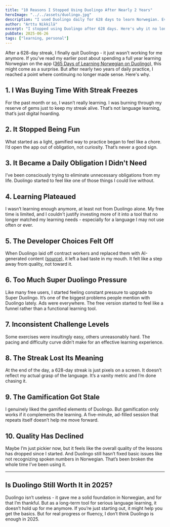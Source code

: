 ```yaml
---
title: "10 Reasons I Stopped Using Duolingo After Nearly 2 Years"
heroImage: "../../assets/duolingo.jpg"
description: "I used Duolingo daily for 628 days to learn Norwegian. Eventually, it stopped working for me. Here are 10 reasons why I quit — from AI-generated content to gamification burnout."
author: "Arttu Nikkilä"
excerpt: "I stopped using Duolingo after 628 days. Here's why it no longer helped me learn Norwegian - or fit into my life anymore."
pubDate: 2025-06-26
tags: ["learning, personal"]
---
```


After a 628-day streak, I finally quit Duolingo - it just wasn’t working for me anymore. If you've read my earlier post about spending a full year learning Norwegian on the app ([365 Days of Learning Norwegian on Duolingo](https://arttu.net/blog/365-days-of-learning-norwegian-on-duolingo/)), this might come as a surprise. But after nearly two years of daily practice, I reached a point where continuing no longer made sense. Here's why.

## 1. I Was Buying Time With Streak Freezes

For the past month or so, I wasn’t really learning. I was burning through my reserve of gems just to keep my streak alive. That’s not language learning, that’s just digital hoarding.

## 2. It Stopped Being Fun

What started as a light, gamified way to practice began to feel like a chore. I’d open the app out of obligation, not curiosity. That’s never a good sign.

## 3. It Became a Daily Obligation I Didn't Need

I’ve been consciously trying to eliminate unnecessary obligations from my life. Duolingo started to feel like one of those things I could live without.

## 4. Learning Plateaued

I wasn’t learning enough anymore, at least not from Duolingo alone. My free time is limited, and I couldn't justify investing more of it into a tool that no longer matched my learning needs - especially for a language I may not use often or ever.

## 5. The Developer Choices Felt Off

When Duolingo laid off contract workers and replaced them with AI-generated content ([source](https://fortune.com/article/duolingo-ceo-says-getting-rid-of-contract-employees-replacing-them-with-ai/)), it left a bad taste in my mouth. It felt like a step away from quality, not toward it.

## 6. Too Much Super Duolingo Pressure

Like many free users, I started feeling constant pressure to upgrade to Super Duolingo. It’s one of the biggest problems people mention with Duolingo lately. Ads were everywhere. The free version started to feel like a funnel rather than a functional learning tool.

## 7. Inconsistent Challenge Levels

Some exercises were insultingly easy, others unreasonably hard. The pacing and difficulty curve didn’t make for an effective learning experience.

## 8. The Streak Lost Its Meaning

At the end of the day, a 628-day streak is just pixels on a screen. It doesn’t reflect my actual grasp of the language. It’s a vanity metric and I’m done chasing it.

## 9. The Gamification Got Stale

I genuinely liked the gamified elements of Duolingo. But gamification only works if it complements the learning. A five-minute, ad-filled session that repeats itself doesn’t help me move forward.

## 10. Quality Has Declined

Maybe I’m just pickier now, but it feels like the overall quality of the lessons has dropped since I started. And Duolingo still hasn’t fixed basic issues like not recognizing spoken numbers in Norwegian. That’s been broken the whole time I’ve been using it.

---

## Is Duolingo Still Worth It in 2025?

Duolingo isn’t useless - it gave me a solid foundation in Norwegian, and for that I’m thankful. But as a long-term tool for serious language learning, it doesn’t hold up for me anymore. If you’re just starting out, it might help you get the basics. But for real progress or fluency, I don’t think Duolingo is enough in 2025.
